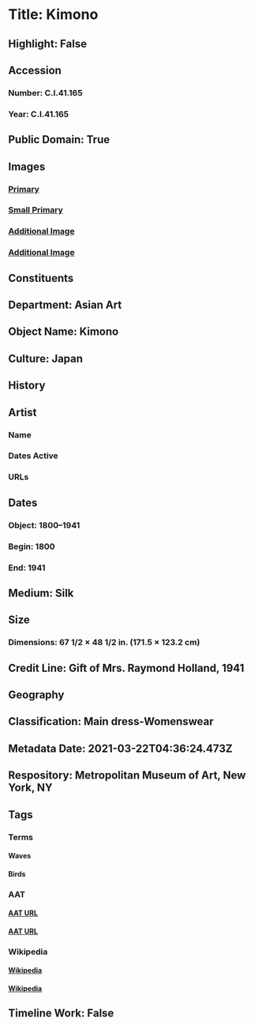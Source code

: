# Title: Kimono
## Highlight: False
## Accession
### Number: C.I.41.165
### Year: C.I.41.165
## Public Domain: True
## Images
### [Primary](https://images.metmuseum.org/CRDImages/as/original/CI41.165_F.jpg)
### [Small Primary](https://images.metmuseum.org/CRDImages/as/web-large/CI41.165_F.jpg)
### [Additional Image](https://images.metmuseum.org/CRDImages/as/original/CI41.165_B.jpg)
### [Additional Image](https://images.metmuseum.org/CRDImages/as/original/CI41.165_d.jpg)
## Constituents
## Department: Asian Art
## Object Name: Kimono
## Culture: Japan
## History
## Artist
### Name
### Dates Active
### URLs
## Dates
### Object: 1800–1941
### Begin: 1800
### End: 1941
## Medium: Silk
## Size
### Dimensions: 67 1/2 × 48 1/2 in. (171.5 × 123.2 cm)
## Credit Line: Gift of Mrs. Raymond Holland, 1941
## Geography
## Classification: Main dress-Womenswear
## Metadata Date: 2021-03-22T04:36:24.473Z
## Respository: Metropolitan Museum of Art, New York, NY
## Tags
### Terms
#### Waves
#### Birds
### AAT
#### [AAT URL](http://vocab.getty.edu/page/aat/300343616)
#### [AAT URL](http://vocab.getty.edu/page/aat/300266506)
### Wikipedia
#### [Wikipedia]()
#### [Wikipedia]()
## Timeline Work: False